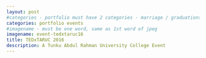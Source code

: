 ```yaml
---
layout: post
#categories - portfolio must have 2 categories - marriage / graduations / events
categories: portfolio events
#imagename - must be one word, same as 1st word of jpeg
imagename: event-tedxtaruc16
title: TEDxTARUC 2016
description: A Tunku Abdul Rahman University College Event
---
```

